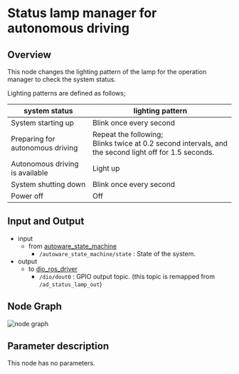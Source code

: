 # Status lamp manager for autonomous driving

## Overview
This node changes the lighting pattern of the lamp for the operation manager to check the system status.

Lighting patterns are defined as follows;
<table>
  <thead>
    <tr>
      <th scope="col">system status</th>
	    <th scope="col">lighting pattern</th>
	  </tr>
  </thead>
  <tbody>
    <tr>
      <td>System starting up</td>
      <td>Blink once every second</td>
    </tr>
    <tr>
      <td>Preparing for autonomous driving</td>
      <td>Repeat the following;<br>Blinks twice at 0.2 second intervals, and the second light off for 1.5 seconds.</td>
    </tr>
    <tr>
      <td>Autonomous driving is available</td>
      <td>Light up</td>
    </tr>
    <tr>
      <td>System shutting down</td>
      <td>Blink once every second</td>
    </tr>
    <tr>
      <td>Power off</td>
      <td>Off</td>
    </tr>
  </tbody>
</table>

## Input and Output
- input
  - from [autoware_state_machine](https://github.com/eve-autonomy/autoware_state_machine/)
    - `/autoware_state_machine/state` : State of the system.
- output
  - to [dio_ros_driver](https://github.com/tier4/dio_ros_driver/)
    - `/dio/dout0` : GPIO output topic. (this topic is remapped from `/ad_status_lamp_out`)

## Node Graph
![node graph](http://www.plantuml.com/plantuml/proxy?cache=no&src=https://raw.githubusercontent.com/eve-autonomy/ad_status_lamp_manager/main/docs/node_graph.pu)

## Parameter description
This node has no parameters.

